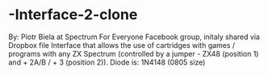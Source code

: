 # -Interface-2-clone
By: Piotr Biela at Spectrum For Everyone Facebook group, initaly shared via Dropbox file Interface that allows the use of cartridges with games / programs with any ZX Spectrum (controlled by a jumper - ZX48 (position 1) and + 2A/B / + 3 (position 2)).   Diode is: 1N4148 (0805 size) 
